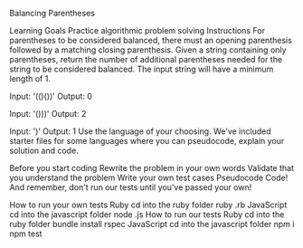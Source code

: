 Balancing Parentheses 

Learning Goals
Practice algorithmic problem solving
Instructions
For parentheses to be considered balanced, there must an opening parenthesis followed by a matching closing parenthesis. Given a string containing only parentheses, return the number of additional parentheses needed for the string to be considered balanced. The input string will have a minimum length of 1.

Input: '(()())'
Output: 0

Input: '()))'
Output: 2

Input: ')'
Output: 1
Use the language of your choosing. We've included starter files for some languages where you can pseudocode, explain your solution and code.

Before you start coding
Rewrite the problem in your own words
Validate that you understand the problem
Write your own test cases
Pseudocode
Code!
And remember, don't run our tests until you've passed your own!

How to run your own tests
Ruby
cd into the ruby folder
ruby <filename>.rb
JavaScript
cd into the javascript folder
node <filename>.js
How to run our tests
Ruby
cd into the ruby folder
bundle install
rspec
JavaScript
cd into the javascript folder
npm i
npm test
